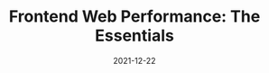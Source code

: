 ---
date: 2021-12-22
tags:
  - performance
target_url: https://medium.com/@matthew.costello/frontend-web-performance-the-essentials-0-61fea500b180
title: "Frontend Web Performance: The Essentials"
---